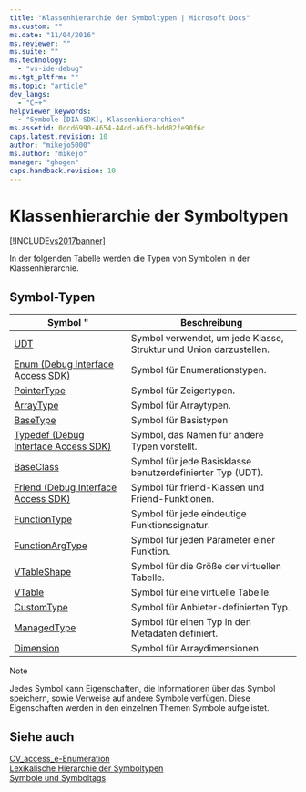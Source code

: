 ```yaml
---
title: "Klassenhierarchie der Symboltypen | Microsoft Docs"
ms.custom: ""
ms.date: "11/04/2016"
ms.reviewer: ""
ms.suite: ""
ms.technology: 
  - "vs-ide-debug"
ms.tgt_pltfrm: ""
ms.topic: "article"
dev_langs: 
  - "C++"
helpviewer_keywords: 
  - "Symbole [DIA-SDK], Klassenhierarchien"
ms.assetid: 0ccd6990-4654-44cd-a6f3-bdd82fe90f6c
caps.latest.revision: 10
author: "mikejo5000"
ms.author: "mikejo"
manager: "ghogen"
caps.handback.revision: 10
---
```

# Klassenhierarchie der Symboltypen
[!INCLUDE[vs2017banner](../../code-quality/includes/vs2017banner.md)]

In der folgenden Tabelle werden die Typen von Symbolen in der Klassenhierarchie.  
  
## Symbol\-Typen  
  
|Symbol "|Beschreibung|  
|--------------|------------------|  
|[UDT](../../debugger/debug-interface-access/udt.md)|Symbol verwendet, um jede Klasse, Struktur und Union darzustellen.|  
|[Enum \(Debug Interface Access SDK\)](../../debugger/debug-interface-access/enum-debug-interface-access-sdk.md)|Symbol für Enumerationstypen.|  
|[PointerType](../../debugger/debug-interface-access/pointertype.md)|Symbol für Zeigertypen.|  
|[ArrayType](../../debugger/debug-interface-access/arraytype.md)|Symbol für Arraytypen.|  
|[BaseType](../../debugger/debug-interface-access/basetype.md)|Symbol für Basistypen|  
|[Typedef \(Debug Interface Access SDK\)](../../debugger/debug-interface-access/typedef-debug-interface-access-sdk.md)|Symbol, das Namen für andere Typen vorstellt.|  
|[BaseClass](../../debugger/debug-interface-access/baseclass.md)|Symbol für jede Basisklasse benutzerdefinierter Typ \(UDT\).|  
|[Friend \(Debug Interface Access SDK\)](../../debugger/debug-interface-access/friend-debug-interface-access-sdk.md)|Symbol für friend\-Klassen und Friend\-Funktionen.|  
|[FunctionType](../../debugger/debug-interface-access/functiontype.md)|Symbol für jede eindeutige Funktionssignatur.|  
|[FunctionArgType](../../debugger/debug-interface-access/functionargtype.md)|Symbol für jeden Parameter einer Funktion.|  
|[VTableShape](../../debugger/debug-interface-access/vtableshape.md)|Symbol für die Größe der virtuellen Tabelle.|  
|[VTable](../../debugger/debug-interface-access/vtable.md)|Symbol für eine virtuelle Tabelle.|  
|[CustomType](../../debugger/debug-interface-access/customtype.md)|Symbol für Anbieter\-definierten Typ.|  
|[ManagedType](../../debugger/debug-interface-access/managedtype.md)|Symbol für einen Typ in den Metadaten definiert.|  
|[Dimension](../../debugger/debug-interface-access/dimension.md)|Symbol für Arraydimensionen.|  
  
> [!NOTE]
>  Jedes Symbol kann Eigenschaften, die Informationen über das Symbol speichern, sowie Verweise auf andere Symbole verfügen.  Diese Eigenschaften werden in den einzelnen Themen Symbole aufgelistet.  
  
## Siehe auch  
 [CV\_access\_e\-Enumeration](../../debugger/debug-interface-access/cv-access-e.md)   
 [Lexikalische Hierarchie der Symboltypen](../../debugger/debug-interface-access/lexical-hierarchy-of-symbol-types.md)   
 [Symbole und Symboltags](../../debugger/debug-interface-access/symbols-and-symbol-tags.md)